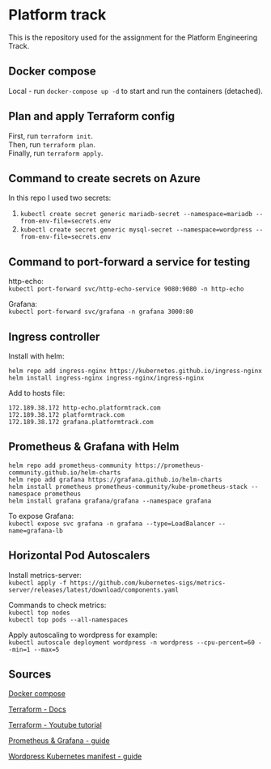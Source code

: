 # Platform track
This is the repository used for the assignment for the Platform Engineering Track.

## Docker compose
Local - run `docker-compose up -d` to start and run the containers (detached).

## Plan and apply Terraform config
First, run `terraform init`.\
Then, run `terraform plan`.\
Finally, run `terraform apply`.

## Command to create secrets on Azure
In this repo I used two secrets:
1. `kubectl create secret generic mariadb-secret --namespace=mariadb --from-env-file=secrets.env`
2. `kubectl create secret generic mysql-secret --namespace=wordpress --from-env-file=secrets.env`

## Command to port-forward a service for testing
http-echo: \
`kubectl port-forward svc/http-echo-service 9080:9080 -n http-echo`

Grafana: \
`kubectl port-forward svc/grafana -n grafana 3000:80`

## Ingress controller
Install with helm: 
```
helm repo add ingress-nginx https://kubernetes.github.io/ingress-nginx
helm install ingress-nginx ingress-nginx/ingress-nginx
```

Add to hosts file: 
```
172.189.38.172 http-echo.platformtrack.com
172.189.38.172 platformtrack.com
172.189.38.172 grafana.platformtrack.com
```

## Prometheus & Grafana with Helm
```
helm repo add prometheus-community https://prometheus-community.github.io/helm-charts
helm repo add grafana https://grafana.github.io/helm-charts
helm install prometheus prometheus-community/kube-prometheus-stack --namespace prometheus
helm install grafana grafana/grafana --namespace grafana
```

To expose Grafana:\
`kubectl expose svc grafana -n grafana --type=LoadBalancer --name=grafana-lb`

## Horizontal Pod Autoscalers
Install metrics-server:\
`kubectl apply -f https://github.com/kubernetes-sigs/metrics-server/releases/latest/download/components.yaml`

Commands to check metrics:\
`kubectl top nodes`\
`kubectl top pods --all-namespaces`

Apply autoscaling to wordpress for example:\
`kubectl autoscale deployment wordpress -n wordpress --cpu-percent=60 --min=1 --max=5`

## Sources
[Docker compose](https://docs.docker.com/compose/gettingstarted/)

[Terraform - Docs](https://registry.terraform.io/providers/hashicorp/azurerm/latest/docs/resources/kubernetes_cluster)

[Terraform - Youtube tutorial](https://www.youtube.com/watch?v=wPD_zdkfRw8)

[Prometheus & Grafana - guide](https://signoz.io/guides/how-to-install-prometheus-and-grafana-on-docker/)

[Wordpress Kubernetes manifest - guide](https://engr-syedusmanahmad.medium.com/wordpress-on-kubernetes-cluster-step-by-step-guide-749cb53e27c7)
